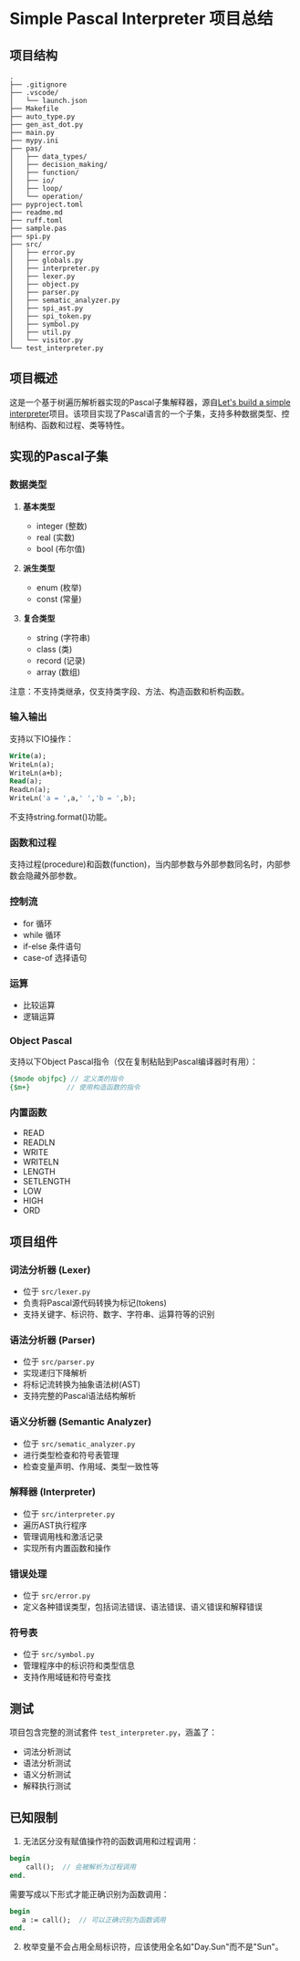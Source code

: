 # Simple Pascal Interpreter 项目总结

## 项目结构

```
.
├── .gitignore
├── .vscode/
│   └── launch.json
├── Makefile
├── auto_type.py
├── gen_ast_dot.py
├── main.py
├── mypy.ini
├── pas/
│   ├── data_types/
│   ├── decision_making/
│   ├── function/
│   ├── io/
│   ├── loop/
│   └── operation/
├── pyproject.toml
├── readme.md
├── ruff.toml
├── sample.pas
├── spi.py
├── src/
│   ├── error.py
│   ├── globals.py
│   ├── interpreter.py
│   ├── lexer.py
│   ├── object.py
│   ├── parser.py
│   ├── sematic_analyzer.py
│   ├── spi_ast.py
│   ├── spi_token.py
│   ├── symbol.py
│   ├── util.py
│   └── visitor.py
└── test_interpreter.py
```

## 项目概述

这是一个基于树遍历解析器实现的Pascal子集解释器，源自[Let's build a simple interpreter](https://github.com/rspivak/lsbasi)项目。该项目实现了Pascal语言的一个子集，支持多种数据类型、控制结构、函数和过程、类等特性。

## 实现的Pascal子集

### 数据类型

1. **基本类型**
   - integer (整数)
   - real (实数)
   - bool (布尔值)

2. **派生类型**
   - enum (枚举)
   - const (常量)

3. **复合类型**
   - string (字符串)
   - class (类)
   - record (记录)
   - array (数组)

注意：不支持类继承，仅支持类字段、方法、构造函数和析构函数。

### 输入输出

支持以下IO操作：
```pascal
Write(a);
WriteLn(a);
WriteLn(a+b);
Read(a);
ReadLn(a);
WriteLn('a = ',a,' ','b = ',b);
```

不支持string.format()功能。

### 函数和过程

支持过程(procedure)和函数(function)，当内部参数与外部参数同名时，内部参数会隐藏外部参数。

### 控制流

- for 循环
- while 循环
- if-else 条件语句
- case-of 选择语句

### 运算

- 比较运算
- 逻辑运算

### Object Pascal

支持以下Object Pascal指令（仅在复制粘贴到Pascal编译器时有用）：
```pascal
{$mode objfpc} // 定义类的指令
{$m+}         // 使用构造函数的指令
```

### 内置函数

- READ
- READLN
- WRITE
- WRITELN
- LENGTH
- SETLENGTH
- LOW
- HIGH
- ORD

## 项目组件

### 词法分析器 (Lexer)
- 位于 `src/lexer.py`
- 负责将Pascal源代码转换为标记(tokens)
- 支持关键字、标识符、数字、字符串、运算符等的识别

### 语法分析器 (Parser)
- 位于 `src/parser.py`
- 实现递归下降解析
- 将标记流转换为抽象语法树(AST)
- 支持完整的Pascal语法结构解析

### 语义分析器 (Semantic Analyzer)
- 位于 `src/sematic_analyzer.py`
- 进行类型检查和符号表管理
- 检查变量声明、作用域、类型一致性等

### 解释器 (Interpreter)
- 位于 `src/interpreter.py`
- 遍历AST执行程序
- 管理调用栈和激活记录
- 实现所有内置函数和操作

### 错误处理
- 位于 `src/error.py`
- 定义各种错误类型，包括词法错误、语法错误、语义错误和解释错误

### 符号表
- 位于 `src/symbol.py`
- 管理程序中的标识符和类型信息
- 支持作用域链和符号查找

## 测试

项目包含完整的测试套件 `test_interpreter.py`，涵盖了：
- 词法分析测试
- 语法分析测试
- 语义分析测试
- 解释执行测试

## 已知限制

1. 无法区分没有赋值操作符的函数调用和过程调用：
```pascal
begin
    call();  // 会被解析为过程调用
end.
```
需要写成以下形式才能正确识别为函数调用：
```pascal
begin
   a := call();  // 可以正确识别为函数调用
end.
```

2. 枚举变量不会占用全局标识符，应该使用全名如"Day.Sun"而不是"Sun"。
        